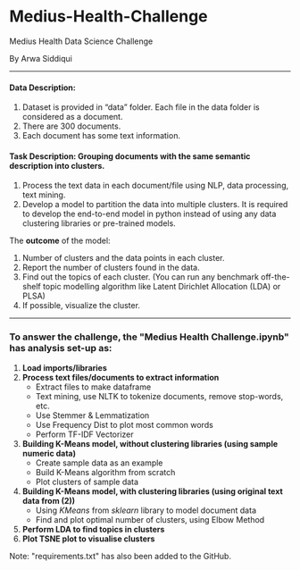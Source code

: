 # Medius-Health-Challenge
Medius Health Data Science Challenge 

By Arwa Siddiqui

-------------------------------------------------------------------------------------------

#### Data Description: 
1. Dataset is provided in “data” folder. Each file in the data folder is considered as a document.
2. There are 300 documents.
3. Each document has some text information.

#### Task Description: Grouping documents with the same semantic description into clusters. 
1. Process the text data in each document/file using NLP, data processing, text mining.
3. Develop a model to partition the data into multiple clusters. It is required to develop the end-to-end model in python instead of using any data clustering libraries or pre-trained models.

The **outcome** of the model: 
1. Number of clusters and the data points in each cluster. 
2. Report the number of clusters found in the data.
3. Find out the topics of each cluster. (You can run any benchmark off-the-shelf topic modelling algorithm like Latent Dirichlet Allocation (LDA) or PLSA)
4. If possible, visualize the cluster.

---------------------------------------------------------------------------------------------

### To answer the challenge, the "Medius Health Challenge.ipynb" has analysis set-up as:
1. **Load imports/libraries**
2. **Process text files/documents to extract information**     
    * Extract files to make dataframe
    * Text mining, use NLTK to tokenize documents, remove stop-words, etc.   
    * Use Stemmer & Lemmatization   
    * Use Frequency Dist to plot most common words 
    * Perform TF-IDF Vectorizer
3. **Building K-Means model, without clustering libraries (using sample numeric data)**
    * Create sample data as an example
    * Build K-Means algorithm from scratch 
    * Plot clusters of sample data
4. **Building K-Means model, with clustering libraries (using original text data from (2))**
    * Using *KMeans* from *sklearn* library to model document data
    * Find and plot optimal number of clusters, using Elbow Method  
5. **Perform LDA to find topics in clusters**
6. **Plot TSNE plot to visualise clusters**


Note: "requirements.txt" has also been added to the GitHub. 
